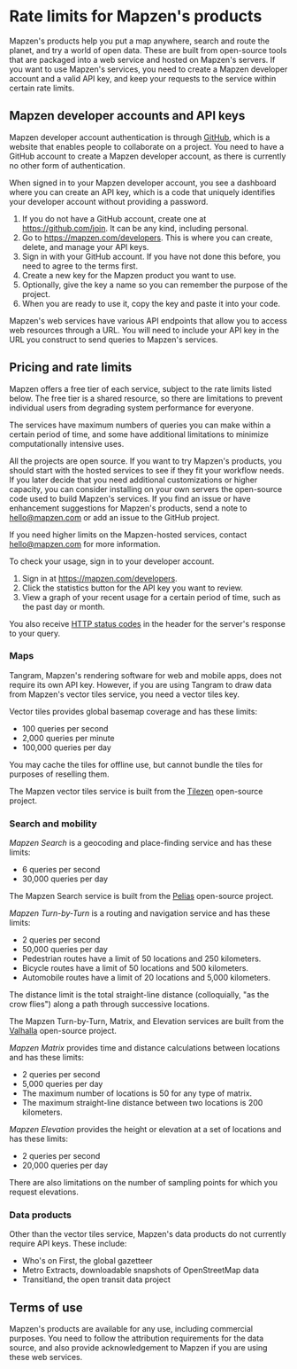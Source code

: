 # Rate limits for Mapzen's products

Mapzen's products help you put a map anywhere, search and route the planet, and try a world of open data. These are built from open-source tools that are packaged into a web service and hosted on Mapzen's servers. If you want to use Mapzen's services, you need to create a Mapzen developer account and a valid API key, and keep your requests to the service within certain rate limits.

## Mapzen developer accounts and API keys

Mapzen developer account authentication is through [GitHub](https://github.com), which is a website that enables people to collaborate on a project. You need to have a GitHub account to create a Mapzen developer account, as there is currently no other form of authentication.

When signed in to your Mapzen developer account, you see a dashboard where you can create an API key, which is a code that uniquely identifies your developer account without providing a password.

1. If you do not have a GitHub account, create one at https://github.com/join. It can be any kind, including personal.
2. Go to https://mapzen.com/developers. This is where you can create, delete, and manage your API keys.
3. Sign in with your GitHub account. If you have not done this before, you need to agree to the terms first.
4. Create a new key for the Mapzen product you want to use.
5. Optionally, give the key a name so you can remember the purpose of the project.
6. When you are ready to use it, copy the key and paste it into your code.

Mapzen's web services have various API endpoints that allow you to access web resources through a URL. You will need to include your API key in the URL you construct to send queries to Mapzen's services.   

## Pricing and rate limits
Mapzen offers a free tier of each service, subject to the rate limits listed below. The free tier is a shared resource, so there are limitations to prevent individual users from degrading system performance for everyone.

The services have maximum numbers of queries you can make within a certain period of time, and some have additional limitations to minimize computationally intensive uses.

All the projects are open source. If you want to try Mapzen's products, you should start with the hosted services to see if they fit your workflow needs. If you later decide that you need additional customizations or higher capacity, you can consider installing on your own servers the open-source code used to build Mapzen's services. If you find an issue or have enhancement suggestions for Mapzen's products, send a note to hello@mapzen.com or add an issue to the GitHub project.

If you need higher limits on the Mapzen-hosted services, contact hello@mapzen.com for more information.

To check your usage, sign in to your developer account.

1. Sign in at https://mapzen.com/developers.
2. Click the statistics button for the API key you want to review.
3. View a graph of your recent usage for a certain period of time, such as the past day or month.

You also receive [HTTP status codes](https://en.wikipedia.org/wiki/List_of_HTTP_status_codes) in the header for the server's response to your query.

### Maps

Tangram, Mapzen's rendering software for web and mobile apps, does not require its own API key. However, if you are using Tangram to draw data from Mapzen's vector tiles service, you need a vector tiles key.

Vector tiles provides global basemap coverage and has these limits:

- 100 queries per second
- 2,000 queries per minute
- 100,000 queries per day

You may cache the tiles for offline use, but cannot bundle the tiles for purposes of reselling them.

The Mapzen vector tiles service is built from the [Tilezen](https://github.com/tilezen) open-source project.

### Search and mobility

_Mapzen Search_ is a geocoding and place-finding service and has these limits:

- 6 queries per second
- 30,000 queries per day

The Mapzen Search service is built from the [Pelias](https://github.com/pelias) open-source project.

_Mapzen Turn-by-Turn_ is a routing and navigation service and has these limits:

- 2 queries per second
- 50,000 queries per day
- Pedestrian routes have a limit of 50 locations and 250 kilometers.
- Bicycle routes have a limit of 50 locations and 500 kilometers.
- Automobile routes have a limit of 20 locations and 5,000 kilometers.

The distance limit is the total straight-line distance (colloquially, "as the crow flies") along a path through successive locations.

The Mapzen Turn-by-Turn, Matrix, and Elevation services are built from the [Valhalla](https://github.com/valhalla) open-source project.

_Mapzen Matrix_ provides time and distance calculations between locations and has these limits:

- 2 queries per second
- 5,000 queries per day
- The maximum number of locations is 50 for any type of matrix.
- The maximum straight-line distance between two locations is 200 kilometers.

_Mapzen Elevation_ provides the height or elevation at a set of locations and has these limits:

- 2 queries per second
- 20,000 queries per day

There are also limitations on the number of sampling points for which you request elevations.

### Data products

Other than the vector tiles service, Mapzen's data products do not currently require API keys. These include:

- Who's on First, the global gazetteer
- Metro Extracts, downloadable snapshots of OpenStreetMap data
- Transitland, the open transit data project

## Terms of use

Mapzen's products are available for any use, including commercial purposes. You need to follow the attribution requirements for the data source, and also provide acknowledgement to Mapzen if you are using these web services.
